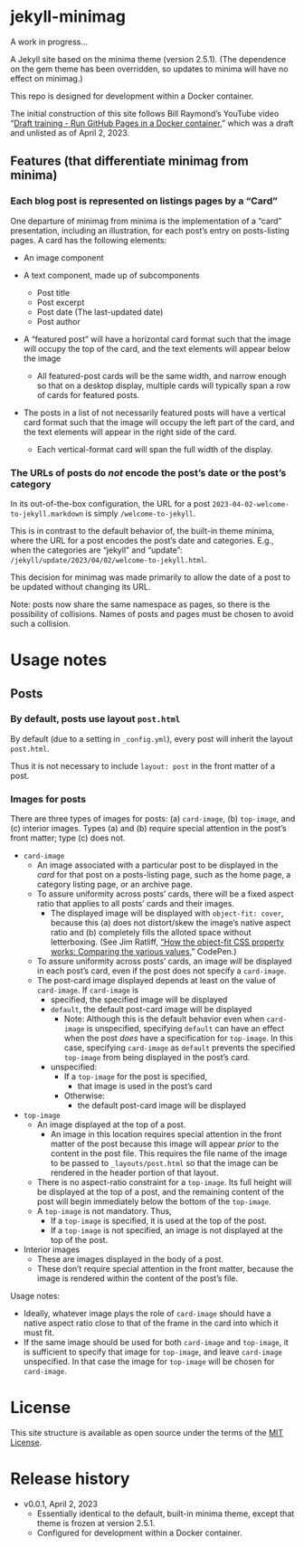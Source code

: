 # jekyll-minimag

A work in progress…

A Jekyll site based on the minima theme (version 2.5.1). (The dependence on the gem theme has been overridden, so updates to minima will have no effect on minimag.)

This repo is designed for development within a Docker container.

The initial construction of this site follows Bill Raymond’s YouTube video “[Draft training - Run GitHub Pages in a Docker container](https://www.youtube.com/watch?v=4zCZhPjzlc0&lc=Ugw9B54_UzDEPIQFP_N4AaABAg),” which was a draft and unlisted as of April 2, 2023.

## Features (that differentiate minimag from minima)
### Each blog post is represented on listings pages by a “Card”
One departure of minimag from minima is the implementation of a “card” presentation, including an illustration, for each post’s entry on posts-listing pages. A card has the following elements:
* An image component
* A text component, made up of subcomponents
  * Post title
  * Post excerpt
  * Post date (The last-updated date)
  * Post author

* A “featured post” will have a horizontal card format such that the image will occupy the top of the card, and the text elements will appear below the image
  * All featured-post cards will be the same width, and narrow enough so that on a desktop display, multiple cards will typically span a row of cards for featured posts.
* The posts in a list of not necessarily featured posts will have a vertical card format such that the image will occupy the left part of the card, and the text elements will appear in the right side of the card.
  * Each vertical-format card will span the full width of the display.

### The URLs of posts do *not* encode the post’s date or the post’s category
In its out-of-the-box configuration, the URL for a post `2023-04-02-welcome-to-jekyll.markdown` is simply `/welcome-to-jekyll`.

This is in contrast to the default behavior of, the built-in theme minima, where the URL for a post encodes the post’s date and categories. E.g., when the categories are “jekyll” and “update”: `/jekyll/update/2023/04/02/welcome-to-jekyll.html`.

This decision for minimag was made primarily to allow the date of a post to be updated without changing its URL.

Note: posts now share the same namespace as pages, so there is the possibility of collisions. Names of posts and pages must be chosen to avoid such a collision.



# Usage notes
## Posts
### By default, posts use layout `post.html`
By default (due to a setting in `_config.yml`), every post will inherit the layout `post.html`.

Thus it is not necessary to include `layout: post` in the front matter of a post.

### Images for posts
There are three types of images for posts: (a) `card-image`, (b) `top-image`, and (c) interior images. Types (a) and (b) require special attention in the post’s front matter; type (c) does not.
* `card-image`
  * An image associated with a particular post to be displayed in the *card* for that post on a posts-listing page, such as the home page, a category listing page, or an archive page.
  * To assure uniformity across posts’ cards, there will be a fixed aspect ratio that applies to all posts’ cards and their images.
    * The displayed image will be displayed with `object-fit: cover`, because this (a) does not distort/skew the image’s native aspect ratio and (b) completely fills the alloted space without letterboxing. (See Jim Ratliff, [“How the object-fit CSS property works: Comparing the various values](https://codepen.io/jimratliff/pen/wVYrKb),” CodePen.)
  * To assure uniformity across posts’ cards, an image *will* be displayed in each post’s card, even if the post does not specify a `card-image`.
  * The post-card image displayed depends at least on the value of `card-image`. If `card-image` is
    * specified, the specified image will be displayed
    * `default`, the default post-card image will be displayed
      * Note: Although this is the default behavior even when `card-image` is unspecified, specifying `default` can have an effect when the post *does* have a specification for `top-image`. In this case, specifying `card-image` as `default` prevents the specified `top-image` from being displayed in the post’s card.
    * unspecified:
      * If a `top-image` for the post is specified,
        * that image is used in the post’s card
      * Otherwise:
        * the default post-card image will be displayed
* `top-image`
  * An image displayed at the top of a post.
    * An image in this location requires special attention in the front matter of the post because this image will appear *prior* to the content in the post file. This requires the file name of the image to be passed to `_layouts/post.html` so that the image can be rendered in the header portion of that layout.
  * There is no aspect-ratio constraint for a `top-image`. Its full height will be displayed at the top of a post, and the remaining content of the post will begin immediately below the bottom of the `top-image`.
  * A `top-image` is not mandatory. Thus,
    * If a `top-image` is specified, it is used at the top of the post.
    * If a `top-image` is not specified, an image is not displayed at the top of the post.
* Interior images
  * These are images displayed in the body of a post.
  * These don’t require special attention in the front matter, because the image is rendered within the content of the post’s file.

Usage notes:
* Ideally, whatever image plays the role of `card-image` should have a native aspect ratio close to that of the frame in the card into which it must fit.
* If the same image should be used for both `card-image` and `top-image`, it is sufficient to specify that image for `top-image`, and leave `card-image` unspecified. In that case the image for `top-image` will be chosen for `card-image`.

# License

This site structure is available as open source under the terms of the [MIT License](http://opensource.org/licenses/MIT).

# Release history
* v0.0.1, April 2, 2023
  * Essentially identical to the default, built-in minima theme, except that theme is frozen at version 2.5.1.
  * Configured for development within a Docker container.